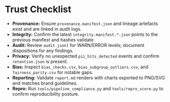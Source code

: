 # Trust Checklist

* **Provenance:** Ensure `provenance.manifest.json` and lineage artefacts exist and are linked in audit logs.
* **Integrity:** Confirm the latest `integrity.manifest.*.json` points to the previous manifest and hashes validate.
* **Audit:** Review `audit.jsonl` for WARN/ERROR levels; document dispositions for any findings.
* **Privacy:** Verify no unexpected `pii_hits_detected` events and confirm `retention.json` is present.
* **Bias:** Inspect `bias_checks.csv`, `bias_subgroup_outliers.csv`, and `fairness_parity.csv` for notable gaps.
* **Reporting:** Validate `report.md` renders with charts exported to PNG/SVG and matches brand guidelines.
* **Repro:** Run `tools/pipeline_compliance.py` and `tools/repro_score.py` to confirm reproducibility posture.
